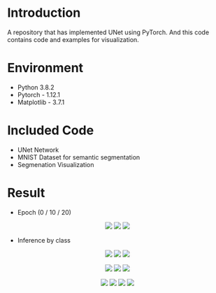 # Introduction
A repository that has implemented UNet using PyTorch. And this code contains code and examples for visualization.

# Environment
 - Python 3.8.2
 - Pytorch - 1.12.1
 - Matplotlib - 3.7.1

# Included Code
 - UNet Network
 - MNIST Dataset for semantic segmentation
 - Segmenation Visualization

# Result
 - Epoch (0 / 10 / 20)

<p width="100%" align="center">
    <img src="https://github.com/jinida/jinida.github.io/assets/68053155/b912ff4d-56b2-42b6-90df-3eca607f849d">
    <img src="https://github.com/jinida/jinida.github.io/assets/68053155/ced6d80c-6944-4a1a-b508-0c8bbc92d7f7">
    <img src="https://github.com/jinida/Unet-Pytorch-Mnist/assets/68053155/05f5ac3a-8b62-47c1-9d8a-28e49aa93839">
</p>

 - Inference by class
<p width="100%" align="center">
    <img src="https://github.com/jinida/Unet-Pytorch-Mnist/assets/68053155/c11d2e0d-ab73-4fdb-9025-a5b197a8a272">
    <img src="https://github.com/jinida/Unet-Pytorch-Mnist/assets/68053155/3e2ff4eb-3d9f-43c4-8e93-3bf01bba6e00">
    <img src="https://github.com/jinida/Unet-Pytorch-Mnist/assets/68053155/6480b8b7-6fdc-4f78-9fab-5d15f6c552d1">
</p>

<p width="100%" align="center">
    <img src="https://github.com/jinida/Unet-Pytorch-Mnist/assets/68053155/51f0ee78-b6a2-476d-b487-b4651fd3f3c5">
    <img src="https://github.com/jinida/Unet-Pytorch-Mnist/assets/68053155/1318eae8-96c9-4c9d-b44b-50c59e8253d6">
    <img src="https://github.com/jinida/Unet-Pytorch-Mnist/assets/68053155/2b5a188f-d566-4c45-9078-b89ea390650c">
</p>

<p width="100%" align="center">
    <img src="https://github.com/jinida/Unet-Pytorch-Mnist/assets/68053155/a1600ab3-4e5d-46d0-9f10-25dc8cd0d6bf">
    <img src="https://github.com/jinida/Unet-Pytorch-Mnist/assets/68053155/97650420-1deb-4d2a-b0b3-38700f422514">
    <img src="https://github.com/jinida/Unet-Pytorch-Mnist/assets/68053155/8d515194-ebc4-4f9b-aae9-aab8dcfe2af7">
    <img src="https://github.com/jinida/Unet-Pytorch-Mnist/assets/68053155/27680caf-049c-4dba-88b6-affa72f6e99c">
</p>